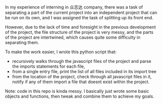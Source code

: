 

In my experience of interning in 众志达 company, there was a task of separating a part of the current project into an independent project that can be run on its own, and I was assigned the task of splitting up its front end.

However, due to the lack of time and foresight in the previous development of the project, the file structure of the project is very messy, and the parts of the project are intertwined, which causes quite some difficulty in separating them.

To make the work easier, I wrote this python script that:

- recursively walks through the javascript files of the project and parse the imports statements for each file, 
- from a single entry file, print the list of all files included in its import tree
- from the location of the project, check through all javascript files in it, notify if any of them import a file that doesnt exist within the project.

Note: code in this repo is kinda messy. I basically just wrote some basic objects and functions, then tweak and combine them to achieve my goals.



 